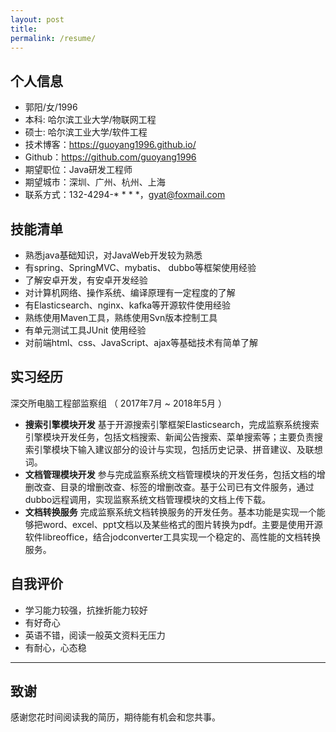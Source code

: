 ```yaml
---
layout: post
title:  
permalink: /resume/
---
```


## 个人信息

 - 郭阳/女/1996 
 - 本科: 哈尔滨工业大学/物联网工程   
 - 硕士: 哈尔滨工业大学/软件工程
 - 技术博客：https://guoyang1996.github.io/ 
 - Github：https://github.com/guoyang1996 
 - 期望职位：Java研发工程师
 - 期望城市：深圳、广州、杭州、上海
 - 联系方式：132-4294-* * * *，gyat@foxmail.com

## 技能清单

- 熟悉java基础知识，对JavaWeb开发较为熟悉
- 有spring、SpringMVC、mybatis、 dubbo等框架使用经验
- 了解安卓开发，有安卓开发经验 
- 对计算机网络、操作系统、编译原理有一定程度的了解 
- 有Elasticsearch、nginx、kafka等开源软件使用经验
- 熟练使用Maven工具，熟练使用Svn版本控制工具 
- 有单元测试工具JUnit 使用经验
- 对前端html、css、JavaScript、ajax等基础技术有简单了解

## 实习经历

深交所电脑工程部监察组 （ 2017年7月 ~ 2018年5月 ）
- **搜索引擎模块开发**
  基于开源搜索引擎框架Elasticsearch，完成监察系统搜索引擎模块开发任务，包括文档搜索、新闻公告搜索、菜单搜索等；主要负责搜索引擎模块下输入建议部分的设计与实现，包括历史记录、拼音建议、及联想词。
- **文档管理模块开发**
  参与完成监察系统文档管理模块的开发任务，包括文档的增删改查、目录的增删改查、标签的增删改查。基于公司已有文件服务，通过dubbo远程调用，实现监察系统文档管理模块的文档上传下载。
- **文档转换服务**
  完成监察系统文档转换服务的开发任务。基本功能是实现一个能够把word、excel、ppt文档以及某些格式的图片转换为pdf。主要是使用开源软件libreoffice，结合jodconverter工具实现一个稳定的、高性能的文档转换服务。

## 自我评价

*  学习能力较强，抗挫折能力较好  
*  有好奇心
*  英语不错，阅读一般英文资料无压力
*  有耐心，心态稳



---
## 致谢
感谢您花时间阅读我的简历，期待能有机会和您共事。
      
